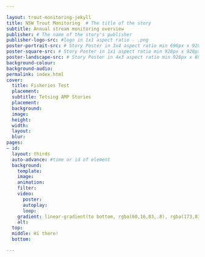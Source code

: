 ```yaml
---

layout: trout-monitoring-jekyll
title: NSW Trout Monitoring  # The title of the story
subtitle: Annual stream monitoring overview
publisher: # The name of the story's publisher
publisher-logo-src: #logo in 1x1 aspect ratio - .png
poster-portrait-src: # Story Poster in 3x4 aspect ratio min 696px x 928px
poster-square-src: # Story Poster in 1x1 aspect ratio min 928px x 928px
poster-landscape-src: # Story Poster in 4x3 aspect ratio min 928px x 696px
background-colour:
background-audio:
permalink: index.html
cover:
  title: Fisheries Test
  placement:
  subtitle: Tetsing AMP Stories
  placement:
  background:
  image:
  height:
  width:
  layout:
  blur:
pages:
– id:
  layout: thirds
  auto-advance: #time or id of element
  background:
    template:
    image:
    animation:
    filter:
    video:
      poster:
      autoplay:
      loop:
    gradient: linear-gradient(to bottom, rgba(60,16,83,.8), rgba(173,83,137,.5))
    alt:
  top:
  middle: Hi there!
  bottom:

---
```

